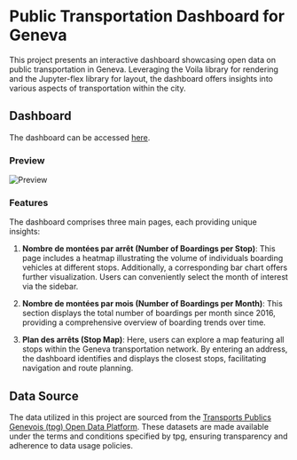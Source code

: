 # Public Transportation Dashboard for Geneva

This project presents an interactive dashboard showcasing open data on public transportation in Geneva. Leveraging the Voila library for rendering and the Jupyter-flex library for layout, the dashboard offers insights into various aspects of transportation within the city.

## Dashboard
The dashboard can be accessed [here](https://geneva-transports-analysis-c361239af243.herokuapp.com/).

### Preview

![Preview](dashboard/demo.gif)

### Features

The dashboard comprises three main pages, each providing unique insights:

1. **Nombre de montées par arrêt (Number of Boardings per Stop)**: This page includes a heatmap illustrating the volume of individuals boarding vehicles at different stops. Additionally, a corresponding bar chart offers further visualization. Users can conveniently select the month of interest via the sidebar.

2. **Nombre de montées par mois (Number of Boardings per Month)**: This section displays the total number of boardings per month since 2016, providing a comprehensive overview of boarding trends over time.

3. **Plan des arrêts (Stop Map)**: Here, users can explore a map featuring all stops within the Geneva transportation network. By entering an address, the dashboard identifies and displays the closest stops, facilitating navigation and route planning.

## Data Source

The data utilized in this project are sourced from the [Transports Publics Genevois (tpg) Open Data Platform](https://opendata.tpg.ch/). These datasets are made available under the terms and conditions specified by tpg, ensuring transparency and adherence to data usage policies.
